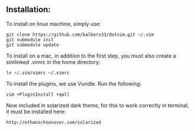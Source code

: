 
Installation:
-------------

To install on linux machine, simply use:
```
git clone https://github.com/kalbers33/dotvim.git ~/.vim
git submodule init
git submodule update
```

To install on a mac, in addition to the first step, you must also create a simlinked .vimrc in the home directory:
```
ln ~/.vim/vimrc ~/.vimrc
```

To install the plugins, we use Vundle. Run the following:
```
vim +PluginInstall +qall
```

Now included in solarized dark theme, for this to work correctly in terminal, it must be installed here:
```
http://ethanschoonover.com/solarized
```
